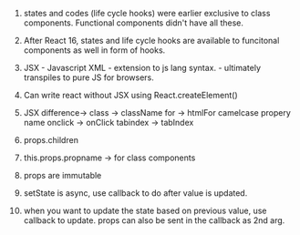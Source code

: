 1. states and codes (life cycle hooks) were earlier exclusive to class components.
Functional components didn't have all these.

2. After React 16, states and life cycle hooks are available to funcitonal components as well in form of hooks.

3. JSX - Javascript XML - extension to js lang syntax. - ultimately transpiles to pure JS for browsers.
4. Can write react without JSX using React.createElement()
5. JSX difference-> class -> className
                    for -> htmlFor
                    camelcase propery name 
                        onclick -> onClick
                        tabindex -> tabIndex
6. props.children
7. this.props.propname -> for class components
8. props are immutable
9. setState is async, use callback to do after value is updated.
10. when you want to update the state based on previous value, use callback to update. props can also be sent in the callback as 2nd arg.